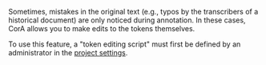 Sometimes, mistakes in the original text (e.g., typos by the transcribers of a
historical document) are only noticed during annotation.  In these cases, CorA
allows you to make edits to the tokens themselves.

To use this feature, a "token editing script" must first be defined by an
administrator in the [project settings](admin-projects.md).
